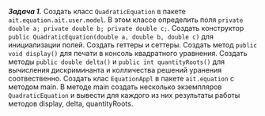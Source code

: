 ***Задача 1.***
Создать класс ``QuadraticEquation`` в пакете ``ait.equation.ait.user.model``. В этом классе определить поля ``private double a; private double b; private double c;``. Создать конструктор ``public QuadraticEquation(double a, double b, double c)`` для инициализации полей. Создать геттеры и сеттеры. Создать метод ``public void display()`` для печати в консоль квадратного уравнения. Создать методы ``public double delta()`` и ``public int quantityRoots()`` для вычисления дискриминанта и колличества решений уранения соотвественно.
Создать клас ``EquationAppl`` в пакете ``ait.equation`` с методом main. В методе main создать несколько экземпляров ``QuadraticEquation`` и вывести для каждого из них результаты работы методов display, delta, quantityRoots.